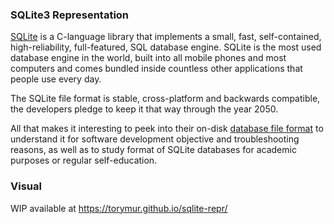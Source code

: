 ### SQLite3 Representation

[SQLite](https://www.sqlite.org/) is a C-language library that implements a small, fast, self-contained, high-reliability, full-featured, SQL database engine. SQLite is the most used database engine in the world, built into all mobile phones and most computers and comes bundled inside countless other applications that people use every day.


The SQLite file format is stable, cross-platform and backwards compatible, the developers pledge to keep it that way through the year 2050.


All that makes it interesting to peek into their on-disk [database file format](https://www.sqlite.org/fileformat2.html) to understand it for software development objective and troubleshooting reasons, as well as to study format of SQLite databases for academic purposes or regular self-education.

### Visual
WIP available at https://torymur.github.io/sqlite-repr/
